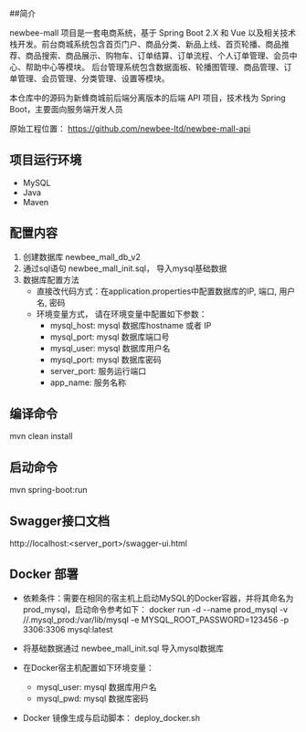 
##简介

newbee-mall 项目是一套电商系统，基于 Spring Boot 2.X 和 Vue 以及相关技术栈开发。前台商城系统包含首页门户、商品分类、新品上线、首页轮播、商品推荐、商品搜索、商品展示、购物车、订单结算、订单流程、个人订单管理、会员中心、帮助中心等模块。 后台管理系统包含数据面板、轮播图管理、商品管理、订单管理、会员管理、分类管理、设置等模块。

本仓库中的源码为新蜂商城前后端分离版本的后端 API 项目，技术栈为 Spring Boot，主要面向服务端开发人员

原始工程位置： https://github.com/newbee-ltd/newbee-mall-api

## 项目运行环境
- MySQL
- Java
- Maven

## 配置内容
1. 创建数据库 newbee_mall_db_v2
2. 通过sql语句 newbee_mall_init.sql， 导入mysql基础数据
3. 数据库配置方法
    - 直接改代码方式：在application.properties中配置数据库的IP, 端口, 用户名, 密码
    - 环境变量方式， 请在环境变量中配置如下参数：
         - mysql_host: mysql 数据库hostname 或者 IP
         - mysql_port: mysql 数据库端口号
         - mysql_user: mysql 数据库用户名
         - mysql_port: mysql 数据库密码
         - server_port: 服务运行端口
         - app_name: 服务名称
            
    
## 编译命令
mvn clean install

## 启动命令
mvn spring-boot:run

## Swagger接口文档
http://localhost:<server_port>/swagger-ui.html

## Docker 部署
- 依赖条件：需要在相同的宿主机上启动MySQL的Docker容器，并将其命名为prod_mysql，启动命令参考如下：
  docker run -d --name prod_mysql -v /<your path>/.mysql_prod:/var/lib/mysql -e MYSQL_ROOT_PASSWORD=123456 -p 3306:3306 mysql:latest
  
- 将基础数据通过 newbee_mall_init.sql 导入mysql数据库
  
- 在Docker宿主机配置如下环境变量：
  - mysql_user: mysql 数据库用户名
  - mysql_pwd: mysql 数据库密码
   
- Docker 镜像生成与启动脚本： deploy_docker.sh